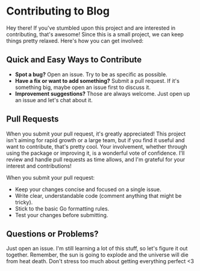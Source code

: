 # Contributing to Blog

Hey there! If you've stumbled upon this project and are interested in contributing, that's awesome! Since this is a small project, we can keep things pretty relaxed. Here's how you can get involved:

## Quick and Easy Ways to Contribute

- **Spot a bug?** Open an issue. Try to be as specific as possible.
- **Have a fix or want to add something?** Submit a pull request. If it's something big, maybe open an issue first to discuss it.
- **Improvement suggestions?** Those are always welcome. Just open up an issue and let's chat about it.

## Pull Requests

When you submit your pull request, it's greatly appreciated! This project isn't aiming for rapid growth or a large team, but if you find it useful and want to contribute, that's pretty cool. Your involvement, whether through using the package or improving it, is a wonderful vote of confidence. I'll review and handle pull requests as time allows, and I'm grateful for your interest and contributions!

When you submit your pull request:

- Keep your changes concise and focused on a single issue.
- Write clear, understandable code (comment anything that might be tricky).
- Stick to the basic Go formatting rules.
- Test your changes before submitting.

## Questions or Problems?

Just open an issue. I'm still learning a lot of this stuff, so let's figure it out together. Remember, the sun is going to explode and the universe will die from heat death. Don't stress too much about getting everything perfect <3
